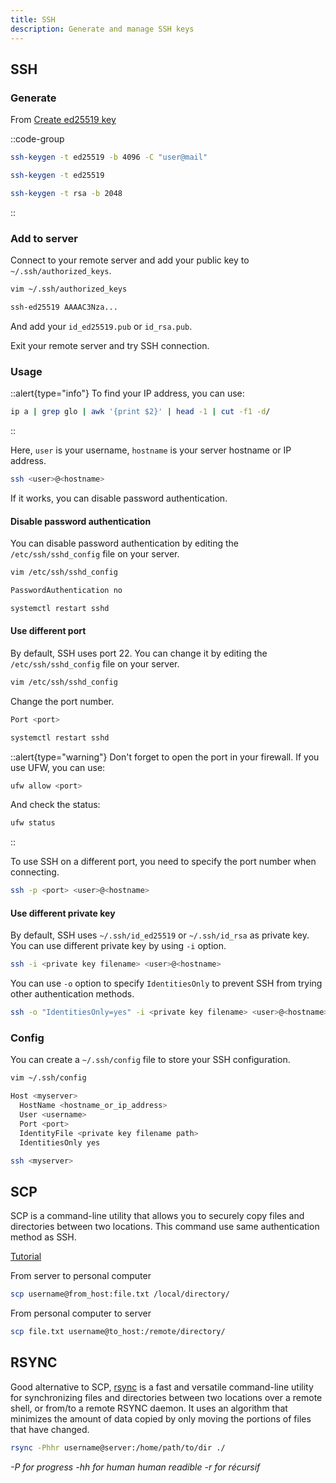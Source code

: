 ```yaml
---
title: SSH
description: Generate and manage SSH keys
---
```


## SSH

### Generate

From [Create ed25519 key](https://github.com/kirkmicz/Cheat-Sheet/blob/master/Linux%20&%20Unix/Create%20ed25519%20key.md)

::code-group
  ```bash [ed25519]
  ssh-keygen -t ed25519 -b 4096 -C "user@mail"
  ```
  ```bash [ed25519 (no mail)]
  ssh-keygen -t ed25519
  ```
  ```bash [rsa]
  ssh-keygen -t rsa -b 2048
  ```
::

### Add to server

Connect to your remote server and add your public key to `~/.ssh/authorized_keys`.

```bash
vim ~/.ssh/authorized_keys
```

```sh [~/.ssh/authorized_keys]
ssh-ed25519 AAAAC3Nza...
```

And add your `id_ed25519.pub` or `id_rsa.pub`.

Exit your remote server and try SSH connection.

### Usage

::alert{type="info"}
To find your IP address, you can use:

```bash
ip a | grep glo | awk '{print $2}' | head -1 | cut -f1 -d/
```
::

Here, `user` is your username, `hostname` is your server hostname or IP address.

```bash
ssh <user>@<hostname>
```

If it works, you can disable password authentication.

#### Disable password authentication

You can disable password authentication by editing the `/etc/ssh/sshd_config` file on your server.

```bash
vim /etc/ssh/sshd_config
```

```sh [/etc/ssh/sshd_config]
PasswordAuthentication no
```

```bash
systemctl restart sshd
```

#### Use different port

By default, SSH uses port 22. You can change it by editing the `/etc/ssh/sshd_config` file on your server.

```bash
vim /etc/ssh/sshd_config
```

Change the port number.

```sh [/etc/ssh/sshd_config]
Port <port>
```

```bash
systemctl restart sshd
```

::alert{type="warning"}
Don't forget to open the port in your firewall. If you use UFW, you can use:

```bash
ufw allow <port>
```

And check the status:

```bash
ufw status
```
::


To use SSH on a different port, you need to specify the port number when connecting.

```bash
ssh -p <port> <user>@<hostname>
```

#### Use different private key

By default, SSH uses `~/.ssh/id_ed25519` or `~/.ssh/id_rsa` as private key. You can use different private key by using `-i` option.

```bash
ssh -i <private key filename> <user>@<hostname>
```

You can use `-o` option to specify `IdentitiesOnly` to prevent SSH from trying other authentication methods.

```bash
ssh -o "IdentitiesOnly=yes" -i <private key filename> <user>@<hostname>
```

### Config

You can create a `~/.ssh/config` file to store your SSH configuration.

```bash
vim ~/.ssh/config
```

```sh [~/.ssh/config]
Host <myserver>
  HostName <hostname_or_ip_address>
  User <username>
  Port <port>
  IdentityFile <private key filename path>
  IdentitiesOnly yes
```

```bash
ssh <myserver>
```

## SCP

SCP is a command-line utility that allows you to securely copy files and directories between two locations. This command use same authentication method as SSH.

[Tutorial](https://haydenjames.io/linux-securely-copy-files-using-scp/)

From server to personal computer

```bash
scp username@from_host:file.txt /local/directory/
```

From personal computer to server

```bash
scp file.txt username@to_host:/remote/directory/
```

## RSYNC

Good alternative to SCP, [rsync](https://www.digitalocean.com/community/tutorials/how-to-use-rsync-to-sync-local-and-remote-directories-on-a-vps) is a fast and versatile command-line utility for synchronizing files and directories between two locations over a remote shell, or from/to a remote RSYNC daemon. It uses an algorithm that minimizes the amount of data copied by only moving the portions of files that have changed.

```bash
rsync -Phhr username@server:/home/path/to/dir ./
```

*-P for progress*
*-hh for human human readible*
*-r for récursif*
